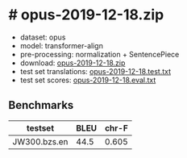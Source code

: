 # # opus-2019-12-18.zip

* dataset: opus
* model: transformer-align
* pre-processing: normalization + SentencePiece
* download: [opus-2019-12-18.zip](https://object.pouta.csc.fi/OPUS-MT-models/bzs-en/opus-2019-12-18.zip)
* test set translations: [opus-2019-12-18.test.txt](https://object.pouta.csc.fi/OPUS-MT-models/bzs-en/opus-2019-12-18.test.txt)
* test set scores: [opus-2019-12-18.eval.txt](https://object.pouta.csc.fi/OPUS-MT-models/bzs-en/opus-2019-12-18.eval.txt)

## Benchmarks

| testset               | BLEU  | chr-F |
|-----------------------|-------|-------|
| JW300.bzs.en 	| 44.5 	| 0.605 |

